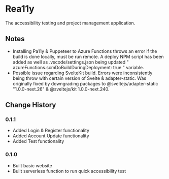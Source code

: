 # Rea11y

The accessibility testing and project management application.

## Notes

- Installing Pa11y & Puppeteer to Azure Functions throws an error if the build is done locally, must be run remote. A deploy NPM script has been added as well as .vscode/settings.json being updated " azureFunctions.scmDoBuildDuringDeployment: true " variable.
- Possible issue regarding SvelteKit build. Errors were inconsistently being throw with certain version of Svelte & adapter-static. Was originally fixed by downgrading packages to @sveltejs/adapter-static "1.0.0-next.26" & @sveltejs/kit 1.0.0-next.240.

## Change History

### 0.1.1

- Added Login & Register functionality
- Added Account Update functionality
- Added Test functionality

### 0.1.0

- Built basic website
- Built serverless function to run quick accessibility test
